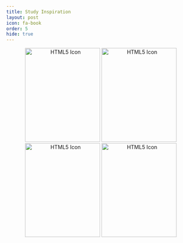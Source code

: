 ```yaml
---
title: Study Inspiration
layout: post
icon: fa-book
order: 5
hide: true
---
```


<html>
<head>
<style>
img {
  width: 100%;
  height: auto;
}
</style>
</head>
<body>
<center>
<img src="https://ami-az.github.io/assets/images/s1.jpg" alt="HTML5 Icon" style="width:200px;height:250px;">

<img src="https://ami-az.github.io/assets/images/s2.jpg" alt="HTML5 Icon" style="width:200px;height:250px;">  

<img src="https://ami-az.github.io/assets/images/s3.jpg" alt="HTML5 Icon" style="width:200px;height:250px;">
  
<img src="https://ami-az.github.io/assets/images/s4.jpg" alt="HTML5 Icon" style="width:200px;height:250px;">
  
  </center>
</body>
</html>
